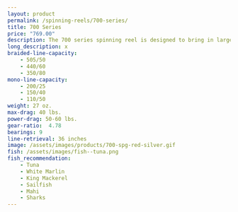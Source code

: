 ```yaml
---
layout: product
permalink: /spinning-reels/700-series/
title: 700 Series
price: "769.00"
description: The 700 series spinning reel is designed to bring in larger fish.
long_description: x
braided-line-capacity: 
    - 505/50
    - 440/60
    - 350/80
mono-line-capacity:
    - 200/25
    - 150/40
    - 110/50
weight: 27 oz.
max-drag: 40 lbs.
power-drag: 50-60 lbs.
gear-ratio:  4.78
bearings: 9
line-retrieval: 36 inches
image: /assets/images/products/700-spg-red-silver.gif
fish: /assets/images/fish--tuna.png
fish_recommendation:
    - Tuna
    - White Marlin
    - King Mackerel
    - Sailfish
    - Mahi
    - Sharks
---
```




